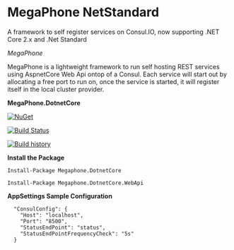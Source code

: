 # MegaPhone NetStandard
A framework to self register services on Consul.IO, now supporting .NET Core 2.x and .Net Standard

*MegaPhone*

MegaPhone is a lightweight framework to run self hosting REST services using AspnetCore Web Api ontop of a Consul. Each service will start out by allocating a free port to run on, once the service is started, it will register itself in the local cluster provider.

**MegaPhone.DotnetCore**

[![NuGet](https://buildstats.info/nuget/Megaphone.DotnetCore)](http://www.nuget.org/packages/Megaphone.DotnetCore)

[![Build Status](https://img.shields.io/appveyor/ci/thiagoloureiro/megaphone-netstandard/master.svg)](https://ci.appveyor.com/project/thiagoloureiro/megaphone-netstandard) 

[![Build history](https://buildstats.info/appveyor/chart/thiagoloureiro/megaphone-netstandard)](https://ci.appveyor.com/project/thiagoloureiro/megaphone-netstandard/history)

**Install the Package**

```Install-Package Megaphone.DotnetCore```

```Install-Package Megaphone.DotnetCore.WebApi```

**AppSettings Sample Configuration**
```
  "ConsulConfig": {
    "Host": "localhost",
    "Port": "8500",
    "StatusEndPoint": "status",
    "StatusEndPointFrequencyCheck": "5s"
  }
  ```
